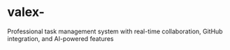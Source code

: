 # valex-
Professional task management system with real-time collaboration, GitHub integration, and AI-powered features
